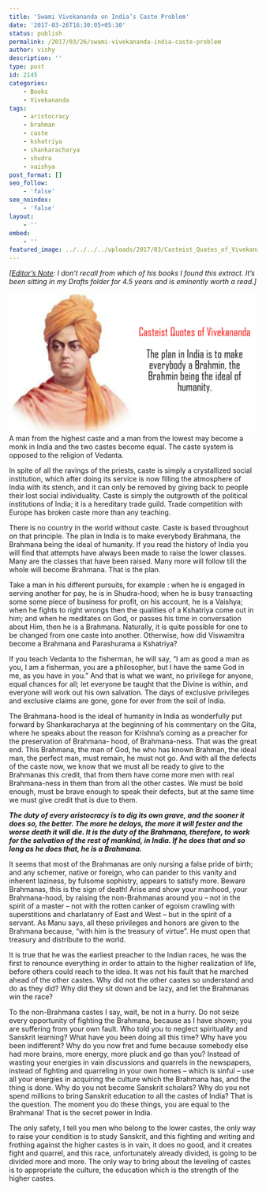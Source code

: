```yaml
---
title: 'Swami Vivekananda on India’s Caste Problem'
date: '2017-03-26T16:30:05+05:30'
status: publish
permalink: /2017/03/26/swami-vivekananda-india-caste-problem
author: vishy
description: ''
type: post
id: 2145
categories: 
    - Books
    - Vivekananda
tags:
    - aristocracy
    - brahman
    - caste
    - kshatriya
    - shankaracharya
    - shudra
    - vaishya
post_format: []
seo_follow:
    - 'false'
seo_noindex:
    - 'false'
layout:
    - ''
embed:
    - ''
featured_image: ../../../../uploads/2017/03/Casteist_Quates_of_Vivekanand-3.jpg    
---
```

*\[<span style="text-decoration: underline;">Editor’s Note</span>: I don’t recall from which of his books I found this extract. It’s been sitting in my Drafts folder for 4.5 years and is eminently worth a read.\]*

[![Casteist_Quates_of_Vivekanand-3](../../../../uploads/2017/03/Casteist_Quates_of_Vivekanand-3.jpg)](http://www.ulaar.com/2017/03/26/swami-vivekananda-india-caste-problem/casteist_quates_of_vivekanand-3/)A man from the highest caste and a man from the lowest may become a monk in India and the two castes become equal. The caste system is opposed to the religion of Vedanta.

In spite of all the ravings of the priests, caste is simply a crystallized social institution, which after doing its service is now filling the atmosphere of India with its stench, and it can only be removed by giving back to people their lost social individuality. Caste is simply the outgrowth of the political institutions of India; it is a hereditary trade guild. Trade competition with Europe has broken caste more than any teaching.

There is no country in the world without caste. Caste is based throughout on that principle. The plan in India is to make everybody Brahmana, the Brahmana being the ideal of humanity. If you read the history of India you will find that attempts have always been made to raise the lower classes. Many are the classes that have been raised. Many more will follow till the whole will become Brahmana. That is the plan.

Take a man in his different pursuits, for example : when he is engaged in serving another for pay, he is in Shudra-hood; when he is busy transacting some some piece of business for profit, on his account, he is a Vaishya; when he fights to right wrongs then the qualities of a Kshatriya come out in him; and when he meditates on God, or passes his time in conversation about Him, then he is a Brahmana. Naturally, it is quite possible for one to be changed from one caste into another. Otherwise, how did Viswamitra become a Brahmana and Parashurama a Kshatriya?

If you teach Vedanta to the fisherman, he will say, “I am as good a man as you, I am a fisherman, you are a philosopher, but I have the same God in me, as you have in you.” And that is what we want, no privilege for anyone, equal chances for all; let everyone be taught that the Divine is within, and everyone will work out his own salvation. The days of exclusive privileges and exclusive claims are gone, gone for ever from the soil of India.

The Brahmana-hood is the ideal of humanity in India as wonderfully put forward by Shankaracharya at the beginning of his commentary on the Gita, where he speaks about the reason for Krishna’s coming as a preacher for the preservation of Brahmana- hood, of Brahmana-ness. That was the great end. This Brahmana, the man of God, he who has known Brahman, the ideal man, the perfect man, must remain, he must not go. And with all the defects of the caste now, we know that we must all be ready to give to the Brahmanas this credit, that from them have come more men with real Brahmana-ness in them than from all the other castes. We must be bold enough, must be brave enough to speak their defects, but at the same time we must give credit that is due to them.

***The duty of every aristocracy is to dig its own grave, and the sooner it does so, the better. The more he delays, the more it will fester and the worse death it will die. It is the duty of the Brahmana, therefore, to work for the salvation of the rest of mankind, in India. If he does that and so long as he does that, he is a Brahmana.***

It seems that most of the Brahmanas are only nursing a false pride of birth; and any schemer, native or foreign, who can pander to this vanity and inherent laziness, by fulsome sophistry, appears to satisfy more. Beware Brahmanas, this is the sign of death! Arise and show your manhood, your Brahmana-hood, by raising the non-Brahmanas around you – not in the spirit of a master – not with the rotten canker of egoism crawling with superstitions and charlatanry of East and West – but in the spirit of a servant. As Manu says, all these privileges and honors are given to the Brahmana because, “with him is the treasury of virtue”. He must open that treasury and distribute to the world.

It is true that he was the earliest preacher to the Indian races, he was the first to renounce everything in order to attain to the higher realization of life, before others could reach to the idea. It was not his fault that he marched ahead of the other castes. Why did not the other castes so understand and do as they did? Why did they sit down and be lazy, and let the Brahmanas win the race?

To the non-Brahmana castes I say, wait, be not in a hurry. Do not seize every opportunity of fighting the Brahmana, because as I have shown; you are suffering from your own fault. Who told you to neglect spirituality and Sanskrit learning? What have you been doing all this time? Why have you been indifferent? Why do you now fret and fume because somebody else had more brains, more energy, more pluck and go than you? Instead of wasting your energies in vain discussions and quarrels in the newspapers, instead of fighting and quarreling in your own homes – which is sinful – use all your energies in acquiring the culture which the Brahmana has, and the thing is done. Why do you not become Sanskrit scholars? Why do you not spend millions to bring Sanskrit education to all the castes of India? That is the question. The moment you do these things, you are equal to the Brahmana! That is the secret power in India.

The only safety, I tell you men who belong to the lower castes, the only way to raise your condition is to study Sanskrit, and this fighting and writing and frothing against the higher castes is in vain, it does no good, and it creates fight and quarrel, and this race, unfortunately already divided, is going to be divided more and more. The only way to bring about the leveling of castes is to appropriate the culture, the education which is the strength of the higher castes.